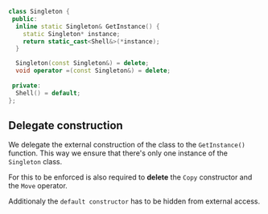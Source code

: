 ```cpp
class Singleton {
 public:
  inline static Singleton& GetInstance() {
    static Singleton* instance;
    return static_cast<Shell&>(*instance);
  }

  Singleton(const Singleton&) = delete;
  void operator =(const Singleton&) = delete;
  
 private:
  Shell() = default;
};
```

## Delegate construction

We delegate the external construction of the class to the `GetInstance()` function.
This way we ensure that there's only one instance of the `Singleton` class.

For this to be enforced is also required to **delete** the `Copy` constructor and the `Move` operator. 


Additionaly the `default constructor` has to be hidden from external access.
```s
```
